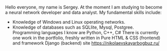 Hello everyone, my name is Sergey. At the moment I am studying to become a neural network developer and data analyst. 
My fundamental skills include:
- Knowledge of Windows and Linux operating networks.
- Knowledge of databases such as SQLlite, Mysql, Postgree.
Programming languages I know are Python, C++, C#
There is currently one work in the portfolio, freshly written in Pure HTML & CSS (frontend) and framework Django (backend) site https://nikolaevskayarbogbuz.ru/

